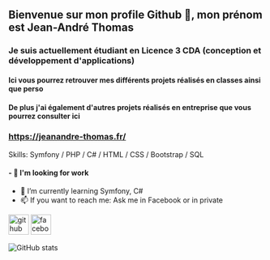 ## Bienvenue sur mon profile Github 👋, mon prénom est Jean-André Thomas
### Je suis actuellement étudiant en Licence 3 CDA (conception et développement d'applications)
#### Ici vous pourrez retrouver mes différents projets réalisés en classes ainsi que perso
#### De plus j'ai également d'autres projets réalisés en entreprise que vous pourrez consulter ici 
### https://jeanandre-thomas.fr/

Skills: Symfony / PHP / C# / HTML / CSS / Bootstrap / SQL


  #### - 🔭 I'm looking for work
- 🌱 I’m currently learning Symfony, C# 
- 📫 If you want to reach me: Ask me in Facebook or in private


[<img src='https://cdn.jsdelivr.net/npm/simple-icons@3.0.1/icons/github.svg' alt='github' height='40'>](https://github.com/Jyino)  [<img src='https://cdn.jsdelivr.net/npm/simple-icons@3.0.1/icons/facebook.svg' alt='facebook' height='40'>](https://www.facebook.com/jeanandre.thomas) 


![GitHub stats](https://github-readme-stats.vercel.app/api?username=Jyino&show_icons=true&count_private=true)  





